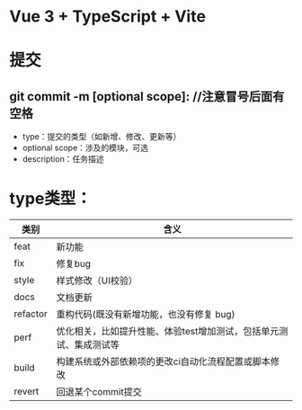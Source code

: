 # Vue 3 + TypeScript + Vite
# 提交
 ## git commit -m <type>[optional scope]: <description> //注意冒号后面有空格
  - type：提交的类型（如新增、修改、更新等）
  - optional scope：涉及的模块，可选
  - description：任务描述

# type类型：
| 类别 | 含义  |
| ---  | ---   |
| feat | 新功能 |
| fix | 修复bug |
| style | 样式修改（UI校验） |
| docs | 文档更新 |
| refactor | 重构代码(既没有新增功能，也没有修复 bug) |
| perf | 优化相关，比如提升性能、体验test增加测试，包括单元测试、集成测试等 |
| build | 构建系统或外部依赖项的更改ci自动化流程配置或脚本修改 |
| revert | 回退某个commit提交 |
  
  
    


